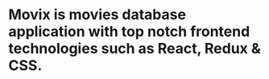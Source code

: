 # Movix is movies database application with top notch frontend technologies such as React, Redux & CSS.
